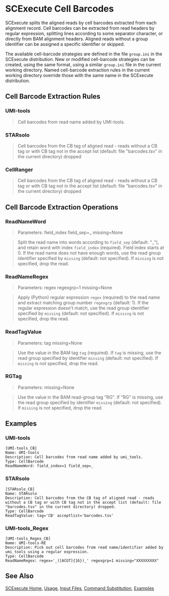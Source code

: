 # SCExecute Cell Barcodes

SCExecute splits the aligned reads by cell barcodes extracted from each alignment record. Cell barcodes can
be extracted from read headers by regular expression, splitting lines
according to some separator character, or directly from BAM alignment
headers. Aligned reads without a group identifier can be assigned a
specific identifier or skipped.

The available cell-barcode strategies are defined in the file
`group.ini` in the SCExecute distribution. New or modified
cell-barcode strategies can be created, using the same format, using 
a similar `group.ini` file in the current working directory. Named cell-barcode extraction rules in the current working directory override those with the
same name in the SCExecute distribution.

## Cell Barcode Extraction Rules

### UMI-tools
> Cell barcodes from read name added by UMI-tools.

### STARsolo
> Cell barcodes from the CB tag of aligned read - reads without a CB tag or with CB tag not in the accept list (default: file "barcodes.tsv" in the current directory) dropped

### CellRanger
> Cell barcodes from the CB tag of aligned read - reads without a CB tag or with CB tag not in the accept list (default: file "barcodes.tsv" in the current directory) dropped
                        
## Cell Barcode Extraction Operations

### ReadNameWord
> Parameters: field_index field_sep=_ missing=None

> Split the read name into words according to `field_sep` (default: "_"), and retain word with index `field_index` (required). Field index starts at 0. If the read name does not have enough words, use the read group identifier specified by `missing` (default: not specified). If `missing` is not specified, drop the read.

### ReadNameRegex
> Parameters: regex regexgrp=1 missing=None

> Apply (Python) regular expression `regex` (required) to the read name and extract matching group number `regexgrp` (default: 1). If the regular expression doesn't match, use the read group identifier specified by `missing` (default: not specified). If `missing` is not specified, drop the read.

### ReadTagValue
> Parameters: tag missing=None

> Use the value in the BAM tag `tag` (required). If `tag` is missing, use the read group specified by identifier `missing` (default: not specified). If `missing` is not specified, drop the read. 

### RGTag
> Parameters: missing=None

> Use the value in the BAM read-group tag "RG". If "RG" is missing, use the read group specified by identifier `missing` (default: not specified). If `missing` is not specified, drop the read. 

## Examples

### UMI-tools

```
[UMI-tools_CB]
Name: UMI-tools
Description: Cell barcodes from read name added by umi_tools.
Type: CellBarcode
ReadNameWord: field_index=1 field_sep=_
```

### STARsolo
```
[STARsolo_CB]
Name: STARsolo
Description: Cell barcodes from the CB tag of aligned read - reads without a CB tag or with CB tag not in the accept list (default: file "barcodes.tsv" in the current directory) dropped.                                                                
Type: CellBarcode                                                                                                            
ReadTagValue: tag='CB' acceptlist='barcodes.tsv'
```

### UMI-tools_Regex
```
[UMI-tools_Regex_CB]
Name: UMI-tools-RE
Description: Pick out cell barcodes from read name/identifier added by umi_tools using a regular expression.
Type: CellBarcode
ReadNameRegex: regex='_([ACGT]{16})_' regexgrp=1 missing="XXXXXXXXX"
```

## See Also

[SCExecute Home](..), [Usage](Usage.md), [Input Files](InputFiles.md), [Command Substitution](cmdsubst.md), [Examples](Examples.md)
